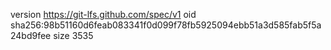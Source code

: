 version https://git-lfs.github.com/spec/v1
oid sha256:98b51160d6feab083341f0d099f78fb5925094ebb51a3d585fab5f5a24bd9fee
size 3535
